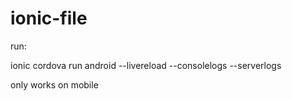 # ionic-file

run:

ionic cordova run android --livereload  --consolelogs --serverlogs

only works on mobile
